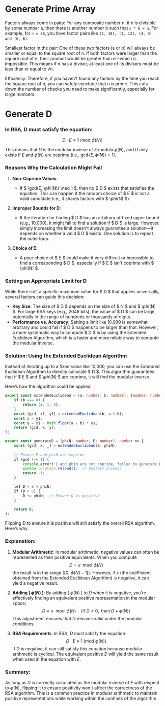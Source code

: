 # Generate Prime Array
Factors always come in pairs: For any composite number n, if n is divisible by some number a, then there is another number b such that `a * b = n`. For example, for `n = 36`, you have factor pairs like `(2, 18), (3, 12), (4, 9), and (6, 6)`.

Smallest factor in the pair: One of these two factors (a or b) will always be smaller or equal to the square root of n. If both factors were larger than the square root of n, their product would be greater than n—which is impossible. This means if n has a divisor, at least one of its divisors must be less than or equal to √n.

Efficiency: Therefore, if you haven't found any factors by the time you reach the square root of n, you can safely conclude that n is prime. This cuts down the number of checks you need to make significantly, especially for large numbers.

# Generate D
### In RSA, D must satisfy the equation:

$$
D \cdot E \equiv 1 \ (\text{mod} \ \phi(N))
$$

This means that $D$ is the modular inverse of $E$ modulo $\phi(N)$, and $D$ only exists if $E$ and $\phi(N)$ are coprime (i.e., $\gcd(E, \phi(N)) = 1$).

### Reasons Why the Calculation Might Fail

1. **Non-Coprime Values**:
   - If $ \gcd(E, \phi(N)) \neq 1 $, then no $ D $ exists that satisfies the equation. This can happen if the random choice of $ E $ is not a valid candidate (i.e., it shares factors with $ \phi(N) $).

2. **Improper Bounds for D**:
   - If the iteration for finding $ D $ has an arbitrary of fixed upper bound (e.g., 10,000), it might fail to find a solution if $ D $ is large. However, simply increasing the limit doesn't always guarantee a solution—it depends on whether a valid $ D $ exists. One solution is to repeat the outer loop.

3. **Choice of E**:
   - A poor choice of $ E $ could make it very difficult or impossible to find a corresponding $ D $, especially if $ E $ isn't coprime with $ \phi(N) $.

### Setting an Appropriate Limit for D

While there isn’t a specific maximum value for $ D $ that applies universally, several factors can guide this decision:

- **Key Size**: The size of $ D $ depends on the size of $ N $ and $ \phi(N) $. For large RSA keys (e.g., 2048 bits), the value of $ D $ can be large, potentially in the range of hundreds or thousands of digits.
- **Performance vs. Accuracy**: Setting a limit like 10,000 is somewhat arbitrary and could fail if $ D $ happens to be larger than that. However, a more systematic way to compute $ D $ is by using the Extended Euclidean Algorithm, which is a faster and more reliable way to compute the modular inverse.

### Solution: Using the Extended Euclidean Algorithm

Instead of iterating up to a fixed value like 10,000, you can use the Extended Euclidean Algorithm to directly calculate $ D $. This algorithm guarantees that if $ E $ and $ \phi(N) $ are coprime, it will find the modular inverse.

Here’s how the algorithm could be applied:

```typescript
export const extendedEuclidean = (a: number, b: number): [number, number, number] => {
    if (b === 0) {
        return [a, 1, 0];
    }
    const [gcd, x1, y1] = extendedEuclidean(b, a % b);
    const x = y1;
    const y = x1 - Math.floor(a / b) * y1;
    return [gcd, x, y];
};

export const generateD = (phiN: number, E: number): number => {
    const [gcd, x, _] = extendedEuclidean(E, phiN);
    
    // Ensure E and phiN are coprime
    if (gcd !== 1) {
        console.error("E and phiN are not coprime, failed to generate D");
        window.location.reload();  // Restart process
        return -1;
    }

    let D = x % phiN;
    if (D < 0) {
        D += phiN;  // Ensure D is positive
    }

    return D;
};
```

Flipping $D$ to ensure it is positive will still satisfy the overall RSA algorithm. Here’s why:

### Explanation:

1. **Modular Arithmetic**: In modular arithmetic, negative values can often be represented as their positive equivalents. When you compute 
   $$
   D = x \mod \phi(N)
   $$
   the result is in the range \([0, $\phi(N) - 1]$). However, if $x$ (the coefficient obtained from the Extended Euclidean Algorithm) is negative, it can yield a negative result.

2. **Adding \( $\phi(N)$ \)**: By adding \( $\phi(N)$ \) to $D$ when it is negative, you're effectively finding an equivalent positive representation in the modular space:
   $$
   D = x \mod \phi(N) \quad \text{(if } D < 0, \text{ then } D + \phi(N) \text{)}
   $$
   This adjustment ensures that $D$ remains valid under the modular conditions.

3. **RSA Requirements**: In RSA, $D$ must satisfy the equation:
   $$
   D \cdot E \equiv 1 \ (\text{mod} \ \phi(N))
   $$
   If $D$ is negative, it can still satisfy this equation because modular arithmetic is cyclical. The equivalent positive $D$ will yield the same result when used in the equation with $E$.

### Summary:
As long as $D$ is correctly calculated as the modular inverse of $E$ with respect to $\phi(N)$\, flipping it to ensure positivity won't affect the correctness of the RSA algorithm. This is a common practice in modular arithmetic to maintain positive representations while working within the confines of the algorithm.


